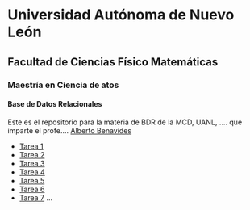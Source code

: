 # Universidad Autónoma de Nuevo León
## Facultad de Ciencias Físico Matemáticas
### Maestría en Ciencia de atos

#### Base de Datos Relacionales

Este es el repositorio para la materia de BDR de la MCD, UANL, .... que imparte el profe.... [Alberto Benavides](https://github.com/albertobenavides)

- [Tarea 1](/tarea1)
- [Tarea 2](/tarea2)
- [Tarea 3](/tarea3)
- [Tarea 4](/tarea4)
- [Tarea 5](/tarea5)
- [Tarea 6](/tarea6)
- [Tarea 7](/tarea7)
...